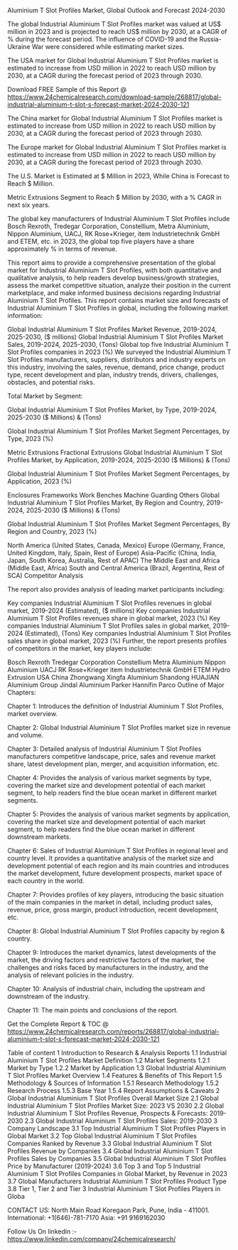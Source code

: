Aluminium T Slot Profiles Market, Global Outlook and Forecast 2024-2030

The global Industrial Aluminium T Slot Profiles market was valued at US$ million in 2023 and is projected to reach US$ million by 2030, at a CAGR of % during the forecast period. The influence of COVID-19 and the Russia-Ukraine War were considered while estimating market sizes.

The USA market for Global Industrial Aluminium T Slot Profiles market is estimated to increase from USD million in 2022 to reach USD million by 2030, at a CAGR during the forecast period of 2023 through 2030.

Download FREE Sample of this Report @ https://www.24chemicalresearch.com/download-sample/268817/global-industrial-aluminium-t-slot-s-forecast-market-2024-2030-121

The China market for Global Industrial Aluminium T Slot Profiles market is estimated to increase from USD million in 2022 to reach USD million by 2030, at a CAGR during the forecast period of 2023 through 2030.

The Europe market for Global Industrial Aluminium T Slot Profiles market is estimated to increase from USD million in 2022 to reach USD million by 2030, at a CAGR during the forecast period of 2023 through 2030.

The U.S. Market is Estimated at $ Million in 2023, While China is Forecast to Reach $ Million.

Metric Extrusions Segment to Reach $ Million by 2030, with a % CAGR in next six years.

The global key manufacturers of Industrial Aluminium T Slot Profiles include Bosch Rexroth, Tredegar Corporation, Constellium, Metra Aluminium, Nippon Aluminium, UACJ, RK Rose+Krieger, item Industrietechnik GmbH and ETEM, etc. in 2023, the global top five players have a share approximately % in terms of revenue.

This report aims to provide a comprehensive presentation of the global market for Industrial Aluminium T Slot Profiles, with both quantitative and qualitative analysis, to help readers develop business/growth strategies, assess the market competitive situation, analyze their position in the current marketplace, and make informed business decisions regarding Industrial Aluminium T Slot Profiles. This report contains market size and forecasts of Industrial Aluminium T Slot Profiles in global, including the following market information:

Global Industrial Aluminium T Slot Profiles Market Revenue, 2019-2024, 2025-2030, ($ millions)
Global Industrial Aluminium T Slot Profiles Market Sales, 2019-2024, 2025-2030, (Tons)
Global top five Industrial Aluminium T Slot Profiles companies in 2023 (%)
We surveyed the Industrial Aluminium T Slot Profiles manufacturers, suppliers, distributors and industry experts on this industry, involving the sales, revenue, demand, price change, product type, recent development and plan, industry trends, drivers, challenges, obstacles, and potential risks.

Total Market by Segment:

Global Industrial Aluminium T Slot Profiles Market, by Type, 2019-2024, 2025-2030 ($ Millions) & (Tons)

Global Industrial Aluminium T Slot Profiles Market Segment Percentages, by Type, 2023 (%)

Metric Extrusions
Fractional Extrusions
Global Industrial Aluminium T Slot Profiles Market, by Application, 2019-2024, 2025-2030 ($ Millions) & (Tons)

Global Industrial Aluminium T Slot Profiles Market Segment Percentages, by Application, 2023 (%)

Enclosures
Frameworks
Work Benches
Machine Guarding
Others
Global Industrial Aluminium T Slot Profiles Market, By Region and Country, 2019-2024, 2025-2030 ($ Millions) & (Tons)

Global Industrial Aluminium T Slot Profiles Market Segment Percentages, By Region and Country, 2023 (%)

North America (United States, Canada, Mexico)
Europe (Germany, France, United Kingdom, Italy, Spain, Rest of Europe)
Asia-Pacific (China, India, Japan, South Korea, Australia, Rest of APAC)
The Middle East and Africa (Middle East, Africa)
South and Central America (Brazil, Argentina, Rest of SCA)
Competitor Analysis

The report also provides analysis of leading market participants including:

Key companies Industrial Aluminium T Slot Profiles revenues in global market, 2019-2024 (Estimated), ($ millions)
Key companies Industrial Aluminium T Slot Profiles revenues share in global market, 2023 (%)
Key companies Industrial Aluminium T Slot Profiles sales in global market, 2019-2024 (Estimated), (Tons)
Key companies Industrial Aluminium T Slot Profiles sales share in global market, 2023 (%)
Further, the report presents profiles of competitors in the market, key players include:

Bosch Rexroth
Tredegar Corporation
Constellium
Metra Aluminium
Nippon Aluminium
UACJ
RK Rose+Krieger
item Industrietechnik GmbH
ETEM
Hydro Extrusion USA
China Zhongwang
Xingfa Aluminium
Shandong HUAJIAN Aluminium Group
Jindal Aluminium
Parker Hannifin
Parco
Outline of Major Chapters:

Chapter 1: Introduces the definition of Industrial Aluminium T Slot Profiles, market overview.

Chapter 2: Global Industrial Aluminium T Slot Profiles market size in revenue and volume.

Chapter 3: Detailed analysis of Industrial Aluminium T Slot Profiles manufacturers competitive landscape, price, sales and revenue market share, latest development plan, merger, and acquisition information, etc.

Chapter 4: Provides the analysis of various market segments by type, covering the market size and development potential of each market segment, to help readers find the blue ocean market in different market segments.

Chapter 5: Provides the analysis of various market segments by application, covering the market size and development potential of each market segment, to help readers find the blue ocean market in different downstream markets.

Chapter 6: Sales of Industrial Aluminium T Slot Profiles in regional level and country level. It provides a quantitative analysis of the market size and development potential of each region and its main countries and introduces the market development, future development prospects, market space of each country in the world.

Chapter 7: Provides profiles of key players, introducing the basic situation of the main companies in the market in detail, including product sales, revenue, price, gross margin, product introduction, recent development, etc.

Chapter 8: Global Industrial Aluminium T Slot Profiles capacity by region & country.

Chapter 9: Introduces the market dynamics, latest developments of the market, the driving factors and restrictive factors of the market, the challenges and risks faced by manufacturers in the industry, and the analysis of relevant policies in the industry.

Chapter 10: Analysis of industrial chain, including the upstream and downstream of the industry.

Chapter 11: The main points and conclusions of the report.

Get the Complete Report & TOC @ https://www.24chemicalresearch.com/reports/268817/global-industrial-aluminium-t-slot-s-forecast-market-2024-2030-121

Table of content
1 Introduction to Research & Analysis Reports
1.1 Industrial Aluminium T Slot Profiles Market Definition
1.2 Market Segments
1.2.1 Market by Type
1.2.2 Market by Application
1.3 Global Industrial Aluminium T Slot Profiles Market Overview
1.4 Features & Benefits of This Report
1.5 Methodology & Sources of Information
1.5.1 Research Methodology
1.5.2 Research Process
1.5.3 Base Year
1.5.4 Report Assumptions & Caveats
2 Global Industrial Aluminium T Slot Profiles Overall Market Size
2.1 Global Industrial Aluminium T Slot Profiles Market Size: 2023 VS 2030
2.2 Global Industrial Aluminium T Slot Profiles Revenue, Prospects & Forecasts: 2019-2030
2.3 Global Industrial Aluminium T Slot Profiles Sales: 2019-2030
3 Company Landscape
3.1 Top Industrial Aluminium T Slot Profiles Players in Global Market
3.2 Top Global Industrial Aluminium T Slot Profiles Companies Ranked by Revenue
3.3 Global Industrial Aluminium T Slot Profiles Revenue by Companies
3.4 Global Industrial Aluminium T Slot Profiles Sales by Companies
3.5 Global Industrial Aluminium T Slot Profiles Price by Manufacturer (2019-2024)
3.6 Top 3 and Top 5 Industrial Aluminium T Slot Profiles Companies in Global Market, by Revenue in 2023
3.7 Global Manufacturers Industrial Aluminium T Slot Profiles Product Type
3.8 Tier 1, Tier 2 and Tier 3 Industrial Aluminium T Slot Profiles Players in Globa

CONTACT US:
North Main Road Koregaon Park, Pune, India - 411001.
International: +1(646)-781-7170
Asia: +91 9169162030

Follow Us On linkedin :- https://www.linkedin.com/company/24chemicalresearch/
